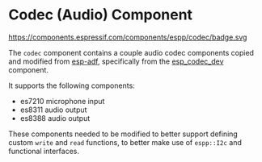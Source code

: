 # Codec (Audio) Component

https://components.espressif.com/components/espp/codec/badge.svg

The `codec` component contains a couple audio codec components copied and
modified from [esp-adf](https://github.com/espressif/esp-adf), specifically from
the
[esp_codec_dev](https://github.com/espressif/esp-adf/tree/master/components/esp_codec_dev)
component.

It supports the following components:
- es7210 microphone input
- es8311 audio output
- es8388 audio output

These components needed to be modified to better support defining custom `write`
and `read` functions, to better make use of `espp::I2c` and functional
interfaces.
